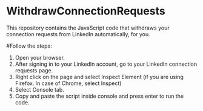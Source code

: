 # WithdrawConnectionRequests
This repository contains the JavaScript code that withdraws your connection requests from LinkedIn automatically, for you. 

#Follow the steps:
1. Open your browser.
2. After signing in to your LinkedIn account, go to your LinkedIn connection requests page.
3. Right click on the page and select Inspect Element (if you are using Firefox. In case of Chrome, select Inspect)
4. Select Console tab.
5. Copy and paste the script inside console and press enter to run the code.

